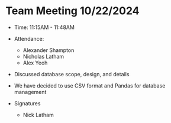 # Team Meeting 10/22/2024
* Time: 11:15AM - 11:48AM
* Attendance:
    * Alexander Shampton
    * Nicholas Latham
    * Alex Yeoh

* Discussed database scope, design, and details
* We have decided to use CSV format and Pandas for database management

* Signatures
    * Nick Latham